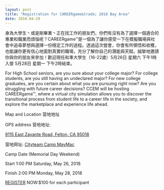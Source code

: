 ```yaml
---
layout: post
title: "Registration for CAREERgame&trade; 2018 Bay Area"
date: 2018-04-29
---
```


身為大學生丶或是剛畢業丶正在找工作的朋友們，你們有沒有為了選擇一個適合的專業和職業而煩惱呢？CAREERgame&trade;是一個為了讓你感受一下在模擬職場與社會中追尋夢想與選擇一份穩定工作的過程。透過這次營會，你會有所領悟和收穫，也能讓你更有信心地面對真實的職場，充分了解你自己的潛能與天賦。誠摯地邀請你與你的朋友來參加！歡迎現任和準大學生（16-22歲）5月26日 星期六 下午1時入營 5月28日 星期一 下午2時結束。

For High School seniors, are you sure about your college major? For college students, are you still having an undeclared major? For new college graduates, are you certain about what you are pursuing right now? Are you struggling with future career decisions? CCEM will be hosting CAREERgame&trade;, where a virtual city simulation allows you to discover the transitional process from student life to a career life in the society, and explore the marketplace and experience life ahead.

<div class="divider"></div>
<div class="section">
  <div class="row">
    <div class="col s12 m10">
      <div class="card blue-grey darken-1">
        <div class="card-content white-text">
          <span class="card-title">Map and Location 营地地址</span>
          <p>GPS address 营地地址:</p>
          <p><a href="https://www.google.com/maps/place/City+Team+Camp+May-Mac/@37.0856825,-122.053652,15z/data=!4m5!3m4!1s0x0:0x6ff96d917fad69aa!8m2!3d37.0856825!4d-122.053652">9115 East Zayante Road, Felton, CA 95018</a></p>
          <p>营地网址: <a href="https://www.cityteam.org/camp-maymac/">Cityteam Camp MayMac</a></p>
        </div>
      </div>
    </div>
  </div>
  <div class="row">
    <div class="col s12 m10">
      <div class="card blue-grey darken-1">
        <div class="card-content white-text">
          <span class="card-title">Camp Date (Memorial Day Weekend)</span>
          <p>Start 1:00 PM Saturday, May 26, 2018</p>
          <p>Finish 2:00 PM Monday, May 28, 2018</p>
        </div>
      </div>
    </div>
  </div>
  <div class="row">
    <div class="col s12 m10">
      <div class="card blue-grey darken-1">
        <div class="card-content white-text">
          <span class="card-title"><a href="https://www.cognitoforms.com/CCEM1/CareerGame">REGISTER</a> NOW:$100 for each participant</span>
        </div>
      </div>
    </div>
  </div>
</div>
